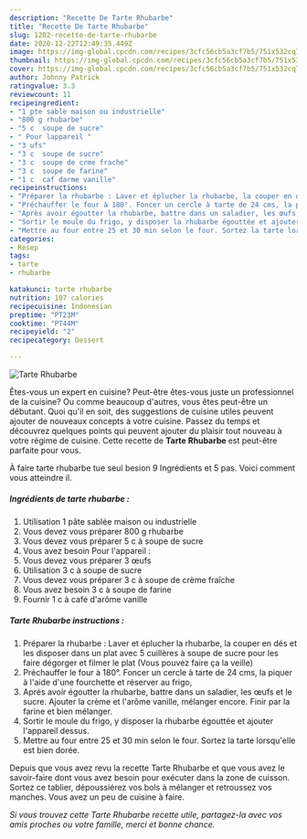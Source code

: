 ```yaml
---
description: "Recette De Tarte Rhubarbe"
title: "Recette De Tarte Rhubarbe"
slug: 1202-recette-de-tarte-rhubarbe
date: 2020-12-22T12:49:35.449Z
image: https://img-global.cpcdn.com/recipes/3cfc56cb5a3cf7b5/751x532cq70/tarte-rhubarbe-photo-principale-de-la-recette.jpg
thumbnail: https://img-global.cpcdn.com/recipes/3cfc56cb5a3cf7b5/751x532cq70/tarte-rhubarbe-photo-principale-de-la-recette.jpg
cover: https://img-global.cpcdn.com/recipes/3cfc56cb5a3cf7b5/751x532cq70/tarte-rhubarbe-photo-principale-de-la-recette.jpg
author: Johnny Patrick
ratingvalue: 3.3
reviewcount: 11
recipeingredient:
- "1 pte sable maison ou industrielle"
- "800 g rhubarbe"
- "5 c  soupe de sucre"
- " Pour lappareil "
- "3 ufs"
- "3 c  soupe de sucre"
- "3 c  soupe de crme frache"
- "3 c  soupe de farine"
- "1 c  caf darme vanille"
recipeinstructions:
- "Préparer la rhubarbe : Laver et éplucher la rhubarbe, la couper en dés et les disposer dans un plat avec 5 cuillères à soupe de sucre pour les faire dégorger et filmer le plat (Vous pouvez faire ça la veille)"
- "Préchauffer le four à 180°. Foncer un cercle à tarte de 24 cms, la piquer à l&#39;aide d&#39;une fourchette et réserver au frigo,"
- "Après avoir égoutter la rhubarbe, battre dans un saladier, les œufs et le sucre. Ajouter la crème et l&#39;arôme vanille, mélanger encore. Finir par la farine et bien mélanger."
- "Sortir le moule du frigo, y disposer la rhubarbe égouttée et ajouter l&#39;appareil dessus."
- "Mettre au four entre 25 et 30 min selon le four. Sortez la tarte lorsqu&#39;elle est bien dorée."
categories:
- Resep
tags:
- tarte
- rhubarbe

katakunci: tarte rhubarbe 
nutrition: 107 calories
recipecuisine: Indonesian
preptime: "PT23M"
cooktime: "PT44M"
recipeyield: "2"
recipecategory: Dessert

---
```



![Tarte Rhubarbe](https://img-global.cpcdn.com/recipes/3cfc56cb5a3cf7b5/751x532cq70/tarte-rhubarbe-photo-principale-de-la-recette.jpg)

Êtes-vous un expert en cuisine? Peut-être êtes-vous juste un professionnel de la cuisine? Ou comme beaucoup d'autres, vous êtes peut-être un débutant. Quoi qu'il en soit, des suggestions de cuisine utiles peuvent ajouter de nouveaux concepts à votre cuisine. Passez du temps et découvrez quelques points qui peuvent ajouter du plaisir tout nouveau à votre régime de cuisine. Cette recette de <strong> Tarte Rhubarbe </strong> est peut-être parfaite pour vous.

<!--inarticleads1-->

À faire tarte rhubarbe tue seul besion 9 Ingrédients et 5 pas. Voici comment vous atteindre il.

##### Ingrédients de tarte rhubarbe :

1. Utilisation 1 pâte sablée maison ou industrielle
1. Vous devez vous préparer 800 g rhubarbe
1. Vous devez vous préparer 5 c à soupe de sucre
1. Vous avez besoin  Pour l&#39;appareil :
1. Vous devez vous préparer 3 œufs
1. Utilisation 3 c à soupe de sucre
1. Vous devez vous préparer 3 c à soupe de crème fraîche
1. Vous avez besoin 3 c à soupe de farine
1. Fournir 1 c à café d&#39;arôme vanille




<!--inarticleads2-->

##### Tarte Rhubarbe instructions :

1. Préparer la rhubarbe : Laver et éplucher la rhubarbe, la couper en dés et les disposer dans un plat avec 5 cuillères à soupe de sucre pour les faire dégorger et filmer le plat (Vous pouvez faire ça la veille)
1. Préchauffer le four à 180°. Foncer un cercle à tarte de 24 cms, la piquer à l&#39;aide d&#39;une fourchette et réserver au frigo,
1. Après avoir égoutter la rhubarbe, battre dans un saladier, les œufs et le sucre. Ajouter la crème et l&#39;arôme vanille, mélanger encore. Finir par la farine et bien mélanger.
1. Sortir le moule du frigo, y disposer la rhubarbe égouttée et ajouter l&#39;appareil dessus.
1. Mettre au four entre 25 et 30 min selon le four. Sortez la tarte lorsqu&#39;elle est bien dorée.




<!--inarticleads1-->

<p>
Depuis que vous avez revu la recette Tarte Rhubarbe et que vous avez le savoir-faire dont vous avez besoin pour exécuter dans la zone de cuisson. Sortez ce tablier, dépoussiérez vos bols à mélanger et retroussez vos manches. Vous avez un peu de cuisine à faire.
</p>

<p>
<i>Si vous trouvez cette Tarte Rhubarbe recette utile, partagez-la avec vos amis proches ou votre famille, merci et bonne chance.</i>
</p>
